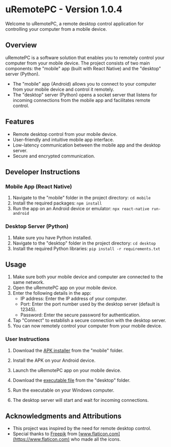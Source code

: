 # uRemotePC - Version 1.0.4

Welcome to uRemotePC, a remote desktop control application for controlling your computer from a mobile device.

## Overview

uRemotePC is a software solution that enables you to remotely control your computer from your mobile device. The project consists of two main components: the "mobile" app (built with React Native) and the "desktop" server (Python).

- The "mobile" app (Android) allows you to connect to your computer from your mobile device and control it remotely.
- The "desktop" server (Python) opens a socket server that listens for incoming connections from the mobile app and facilitates remote control.

## Features

- Remote desktop control from your mobile device.
- User-friendly and intuitive mobile app interface.
- Low-latency communication between the mobile app and the desktop server.
- Secure and encrypted communication.

## Developer Instructions

### Mobile App (React Native)

1. Navigate to the "mobile" folder in the project directory: `cd mobile`
2. Install the required packages: `npm install`
3. Run the app on an Android device or emulator: `npx react-native run-android`

### Desktop Server (Python)

1. Make sure you have Python installed.
2. Navigate to the "desktop" folder in the project directory: `cd desktop`
3. Install the required Python libraries: `pip install -r requirements.txt`

## Usage

1. Make sure both your mobile device and computer are connected to the same network.
2. Open the uRemotePC app on your mobile device.
3. Enter the following details in the app:
   - IP address: Enter the IP address of your computer.
   - Port: Enter the port number used by the desktop server (default is 12345).
   - Password: Enter the secure password for authentication.
4. Tap "Connect" to establish a secure connection with the desktop server.
5. You can now remotely control your computer from your mobile device.

### User Instructions

1. Download the [APK installer](mobile/installer/uRemotePC_v1.0.4.apk) from the "mobile" folder.
2. Install the APK on your Android device.
3. Launch the uRemotePC app on your mobile device.

4. Download the [executable file](desktop/release/uRemotePC_v1.0.4.exe) from the "desktop" folder.
5. Run the executable on your Windows computer.
6. The desktop server will start and wait for incoming connections.

## Acknowledgments and Attributions

- This project was inspired by the need for remote desktop control.
- Special thanks to [Freepik](https://www.flaticon.com/authors/freepik) from [www.flaticon.com](https://www.flaticon.com) who made all the icons.
